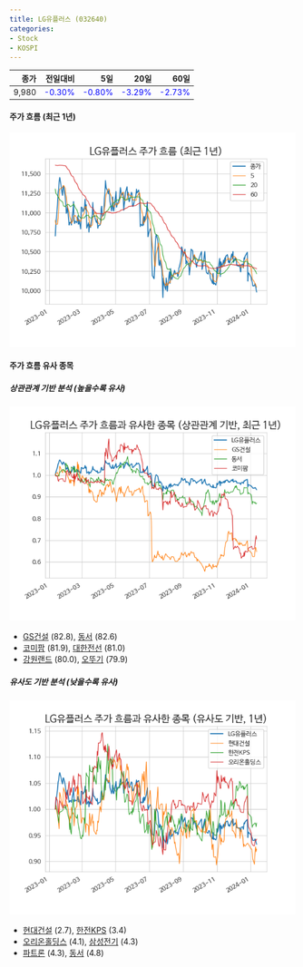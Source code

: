 ```yaml
---
title: LG유플러스 (032640)
categories:
- Stock
- KOSPI
---
```


|종가|전일대비|5일|20일|60일|
|---:|-------:|--:|---:|---:|
|9,980|<span style="color: blue">-0.30%</span>|<span style="color: blue">-0.80%</span>|<span style="color: blue">-3.29%</span>|<span style="color: blue">-2.73%</span>|

<!-- more -->


#### 주가 흐름 (최근 1년)
![032640](/assets/images/stock/032640.png)


#### 주가 흐름 유사 종목


##### 상관관계 기반 분석 (높을수록 유사)
![032640](/assets/images/stock/032640_corr.png)
- [GS건설](/006360/) (82.8), [동서](/026960/) (82.6)
- [코미팜](/041960/) (81.9), [대한전선](/001440/) (81.0)
- [강원랜드](/035250/) (80.0), [오뚜기](/007310/) (79.9)


##### 유사도 기반 분석 (낮을수록 유사)	
![032640](/assets/images/stock/032640_sim.png)
- [현대건설](/000720/) (2.7), [한전KPS](/051600/) (3.4)
- [오리온홀딩스](/001800/) (4.1), [삼성전기](/009150/) (4.3)
- [파트론](/091700/) (4.3), [동서](/026960/) (4.8)